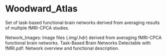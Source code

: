 # Woodward_Atlas
Set of task-based functional brain networks derived from averaging results of multiple fMRI-CPCA studies.

Network_Images: Image files (.img/.hdr) derived from averaging fMRI-CPCA functional brain networks.
Task-Based Brain Networks Detectable with fMRI.pdf: Network overview and functional description.
